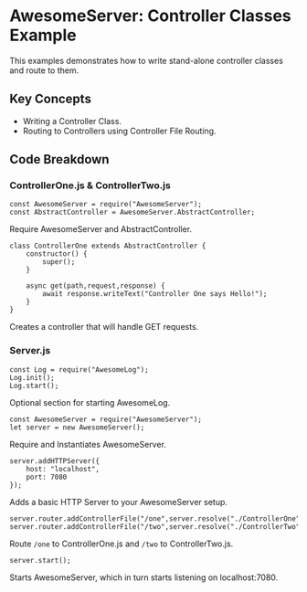 # AwesomeServer: Controller Classes Example

This examples demonstrates how to write stand-alone controller classes and route to them.

## Key Concepts

 - Writing a Controller Class.
 - Routing to Controllers using Controller File Routing.

## Code Breakdown

### ControllerOne.js & ControllerTwo.js

```
const AwesomeServer = require("AwesomeServer");
const AbstractController = AwesomeServer.AbstractController;
```

Require AwesomeServer and AbstractController.

```
class ControllerOne extends AbstractController {
	constructor() {
		super();
	}

	async get(path,request,response) {
		await response.writeText("Controller One says Hello!");
	}
}
```

Creates a controller that will handle GET requests.

### Server.js

```
const Log = require("AwesomeLog");
Log.init();
Log.start();
```

Optional section for starting AwesomeLog.

```
const AwesomeServer = require("AwesomeServer");
let server = new AwesomeServer();
```

Require and Instantiates AwesomeServer.

```
server.addHTTPServer({
	host: "localhost",
	port: 7080
});
```

Adds a basic HTTP Server to your AwesomeServer setup.

```
server.router.addControllerFile("/one",server.resolve("./ControllerOne"));
server.router.addControllerFile("/two",server.resolve("./ControllerTwo"));
```
Route `/one` to ControllerOne.js and `/two` to ControllerTwo.js.

```
server.start();
```

Starts AwesomeServer, which in turn starts listening on localhost:7080.

